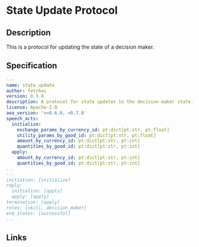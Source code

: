 # State Update Protocol

## Description

This is a protocol for updating the state of a decision maker.

## Specification

```yaml
---
name: state_update
author: fetchai
version: 0.3.0
description: A protocol for state updates to the decision maker state.
license: Apache-2.0
aea_version: '>=0.6.0, <0.7.0'
speech_acts:
  initialize:
    exchange_params_by_currency_id: pt:dict[pt:str, pt:float]
    utility_params_by_good_id: pt:dict[pt:str, pt:float]
    amount_by_currency_id: pt:dict[pt:str, pt:int]
    quantities_by_good_id: pt:dict[pt:str, pt:int]
  apply:
    amount_by_currency_id: pt:dict[pt:str, pt:int]
    quantities_by_good_id: pt:dict[pt:str, pt:int]
...
---
initiation: [initialize]
reply:
  initialize: [apply]
  apply: [apply]
termination: [apply]
roles: {skill, decision_maker}
end_states: [successful]
...
```

## Links
